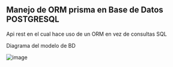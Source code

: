## Manejo de ORM prisma en Base de Datos POSTGRESQL

Api rest en el cual hace uso de un ORM en vez de consultas SQL

Diagrama del modelo de BD

![image](https://github.com/user-attachments/assets/12baabed-6ee3-43c9-bd82-9e13db1e4cfa)
